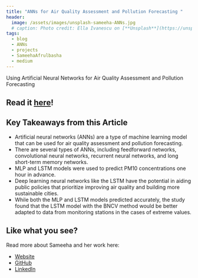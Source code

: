 ```yaml
---
title: "ANNs for Air Quality Assessment and Pollution Forecasting "
header:
  image: /assets/images/unsplash-sameeha-ANNs.jpg
  # caption: Photo credit: Ella Ivanescu on [**Unsplash**](https://unsplash.com/photos/JbfhNrpQ_dw)
tags: 
  - blog
  - ANNs
  - projects
  - SameehaAfrulbasha
  - medium
---
```


Using Artificial Neural Networks for Air Quality Assessment and Pollution Forecasting

## Read it [here](https://medium.com/purdue-sigai/anns-for-air-quality-assessment-and-pollution-forecasting-paper-overview-296019720be3)!
    
## Key Takeaways from this Article
  * Artificial neural networks (ANNs) are a type of machine learning model that can be used for air quality assessment and pollution forecasting.
  * There are several types of ANNs, including feedforward networks, convolutional neural networks, recurrent neural networks, and long short-term memory networks.
  * MLP and LSTM models were used to predict PM10 concentrations one hour in advance.
  * Deep learning neural networks like the LSTM have the potential in aiding public policies that prioritize improving air quality and building more sustainable cities.
  * While both the MLP and LSTM models predicted accurately, the study found that the LSTM model with the BNCV method would be better adapted to data from monitoring stations in the cases of extreme values.

## Like what you see? 
  Read more about Sameeha and her work here:
  * [Website](https://sameehaafr.super.site/)    
  * [GitHub](https://github.com/sameehaafr)
  * [LinkedIn](https://www.linkedin.com/in/sameeha-afrulbasha/)
<!-- [^1]: Texture image courtesty of [Lovetextures](http://www.lovetextures.com/) -->